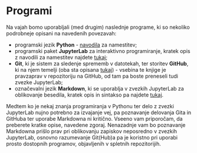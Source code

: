 # Programi

Na vajah bomo uporabljali (med drugim) naslednje programe, ki so nekoliko podrobneje opisani na navedenih povezavah:
* programski jezik **Python** - [navodila](python.ipynb) za namestitev;
* programski paket **JupyterLab** za interaktivno programiranje, kratek opis z navodili za namestitev najdete [tukaj](jupyterlab.ipynb);
* **Git**, ki je sistem za sledenje sprememb v datotekah, ter storitev **GitHub**, ki na njem temelji (oba sta opisana [tukaj](git.md)) - vsebina te knjige je pravzaprav v repozitoriju na GitHub, od tam pa boste preneseli tudi zvezke JupyterLab;
* označevalni jezik **Markdown**, ki se uporablja v zvezkih JupyterLab za oblikovanje besedila, kratek opis in sintakso pa najdete [tukaj](markdown.md).

Medtem ko je nekaj znanja programiranja v Pythonu ter delo z zvezki JupyterLab nujno potrebno za izvajanje vej, pa poznavanje delovanja Gita in GitHuba ter uporabe Markdowna ni kritično. Vseeno vam priporočam, da preberete kratke opise, navedene zgoraj. Nenazadnje vam bo poznavanje Markdowna prišlo prav pri oblikovanju zapiskov neposredno v zvezkih JupyterLab, osnovno razumevanje Git(Hub)a pa je koristno pri uporabi prosto dostopnih programov, objavljenih v spletnih repozitorijih.